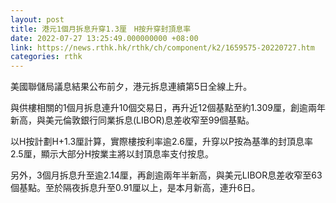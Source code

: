 ```yaml
---
layout: post
title: 港元1個月拆息升穿1.3厘　H按升穿封頂息率
date: 2022-07-27 13:25:49.000000000 +08:00
link: https://news.rthk.hk/rthk/ch/component/k2/1659575-20220727.htm
categories: rthk
---
```


美國聯儲局議息結果公布前夕，港元拆息連續第5日全線上升。

與供樓相關的1個月拆息連升10個交易日，再升近12個基點至約1.309厘，創逾兩年新高，與美元倫敦銀行同業拆息(LIBOR)息差收窄至99個基點。

以H按計劃H+1.3厘計算，實際樓按利率逾2.6厘，升穿以P按為基準的封頂息率2.5厘，顯示大部分H按業主將以封頂息率支付按息。

另外，3個月拆息升至逾2.14厘，再創逾兩年半新高，與美元LIBOR息差收窄至63個基點。至於隔夜拆息升至0.91厘以上，是本月新高，連升6日。
